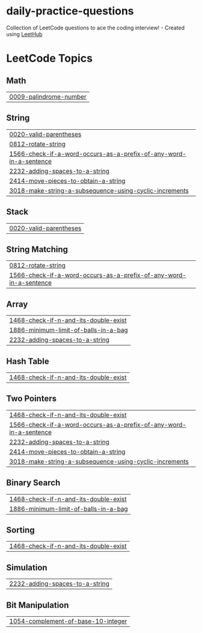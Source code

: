 # daily-practice-questions
Collection of LeetCode questions to ace the coding interview! - Created using [LeetHub](https://github.com/QasimWani/LeetHub)

<!---LeetCode Topics Start-->
# LeetCode Topics
## Math
|  |
| ------- |
| [0009-palindrome-number](https://github.com/Tishathakral/daily-practice-questions/tree/master/0009-palindrome-number) |
## String
|  |
| ------- |
| [0020-valid-parentheses](https://github.com/Tishathakral/daily-practice-questions/tree/master/0020-valid-parentheses) |
| [0812-rotate-string](https://github.com/Tishathakral/daily-practice-questions/tree/master/0812-rotate-string) |
| [1566-check-if-a-word-occurs-as-a-prefix-of-any-word-in-a-sentence](https://github.com/Tishathakral/daily-practice-questions/tree/master/1566-check-if-a-word-occurs-as-a-prefix-of-any-word-in-a-sentence) |
| [2232-adding-spaces-to-a-string](https://github.com/Tishathakral/daily-practice-questions/tree/master/2232-adding-spaces-to-a-string) |
| [2414-move-pieces-to-obtain-a-string](https://github.com/Tishathakral/daily-practice-questions/tree/master/2414-move-pieces-to-obtain-a-string) |
| [3018-make-string-a-subsequence-using-cyclic-increments](https://github.com/Tishathakral/daily-practice-questions/tree/master/3018-make-string-a-subsequence-using-cyclic-increments) |
## Stack
|  |
| ------- |
| [0020-valid-parentheses](https://github.com/Tishathakral/daily-practice-questions/tree/master/0020-valid-parentheses) |
## String Matching
|  |
| ------- |
| [0812-rotate-string](https://github.com/Tishathakral/daily-practice-questions/tree/master/0812-rotate-string) |
| [1566-check-if-a-word-occurs-as-a-prefix-of-any-word-in-a-sentence](https://github.com/Tishathakral/daily-practice-questions/tree/master/1566-check-if-a-word-occurs-as-a-prefix-of-any-word-in-a-sentence) |
## Array
|  |
| ------- |
| [1468-check-if-n-and-its-double-exist](https://github.com/Tishathakral/daily-practice-questions/tree/master/1468-check-if-n-and-its-double-exist) |
| [1886-minimum-limit-of-balls-in-a-bag](https://github.com/Tishathakral/daily-practice-questions/tree/master/1886-minimum-limit-of-balls-in-a-bag) |
| [2232-adding-spaces-to-a-string](https://github.com/Tishathakral/daily-practice-questions/tree/master/2232-adding-spaces-to-a-string) |
## Hash Table
|  |
| ------- |
| [1468-check-if-n-and-its-double-exist](https://github.com/Tishathakral/daily-practice-questions/tree/master/1468-check-if-n-and-its-double-exist) |
## Two Pointers
|  |
| ------- |
| [1468-check-if-n-and-its-double-exist](https://github.com/Tishathakral/daily-practice-questions/tree/master/1468-check-if-n-and-its-double-exist) |
| [1566-check-if-a-word-occurs-as-a-prefix-of-any-word-in-a-sentence](https://github.com/Tishathakral/daily-practice-questions/tree/master/1566-check-if-a-word-occurs-as-a-prefix-of-any-word-in-a-sentence) |
| [2232-adding-spaces-to-a-string](https://github.com/Tishathakral/daily-practice-questions/tree/master/2232-adding-spaces-to-a-string) |
| [2414-move-pieces-to-obtain-a-string](https://github.com/Tishathakral/daily-practice-questions/tree/master/2414-move-pieces-to-obtain-a-string) |
| [3018-make-string-a-subsequence-using-cyclic-increments](https://github.com/Tishathakral/daily-practice-questions/tree/master/3018-make-string-a-subsequence-using-cyclic-increments) |
## Binary Search
|  |
| ------- |
| [1468-check-if-n-and-its-double-exist](https://github.com/Tishathakral/daily-practice-questions/tree/master/1468-check-if-n-and-its-double-exist) |
| [1886-minimum-limit-of-balls-in-a-bag](https://github.com/Tishathakral/daily-practice-questions/tree/master/1886-minimum-limit-of-balls-in-a-bag) |
## Sorting
|  |
| ------- |
| [1468-check-if-n-and-its-double-exist](https://github.com/Tishathakral/daily-practice-questions/tree/master/1468-check-if-n-and-its-double-exist) |
## Simulation
|  |
| ------- |
| [2232-adding-spaces-to-a-string](https://github.com/Tishathakral/daily-practice-questions/tree/master/2232-adding-spaces-to-a-string) |
## Bit Manipulation
|  |
| ------- |
| [1054-complement-of-base-10-integer](https://github.com/Tishathakral/daily-practice-questions/tree/master/1054-complement-of-base-10-integer) |
<!---LeetCode Topics End-->